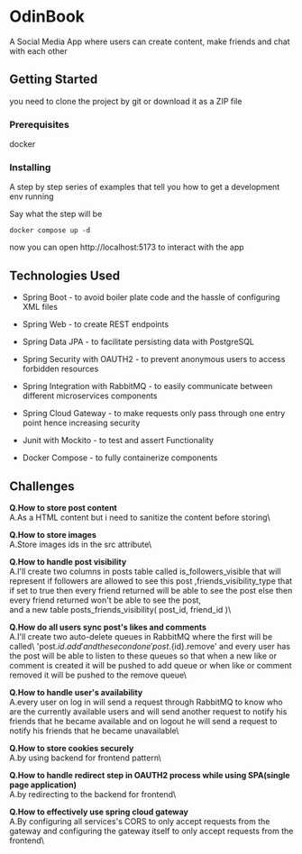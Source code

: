 # OdinBook

A Social Media App where users can create content, make friends and chat with each other

## Getting Started

you need to clone the project by git or download it as a ZIP file

### Prerequisites

docker

### Installing

A step by step series of examples that tell you how to get a development env running

Say what the step will be

```
docker compose up -d
```

now you can open http://localhost:5173 to interact with the app

## Technologies Used

* Spring Boot - to avoid boiler plate code
and the hassle of configuring XML files
* Spring Web -  to create REST endpoints
* Spring Data JPA  - to facilitate persisting data 
with PostgreSQL
* Spring Security with OAUTH2 - to prevent anonymous users to access forbidden resources

* Spring Integration with RabbitMQ - to easily communicate between different microservices components 

* Spring Cloud Gateway - to make requests only pass through one entry point hence increasing security

* Junit with Mockito - to test and assert Functionality

* Docker Compose - to fully containerize components

## Challenges

**Q.How to store post content**\
A.As a HTML content but i need to sanitize the content before storing\

**Q.How to store images**\
A.Store images ids in the src attribute\

**Q.How to handle post visibility**\
A.I'll create two columns in posts table called is_followers_visible that will represent if followers are allowed to see this post ,friends_visibility_type that if set to true then every friend returned will be able to see the post else then every friend returned won't be able to see the post, \
and a new table posts_friends_visibility( post_id, friend_id )\

**Q.How do all users sync post's likes and comments**\
A.I'll create two auto-delete queues in RabbitMQ where the first will be called\ 'post.${id}.add' and the second one 'post.${id}.remove' and every user has the post will be able to listen to these queues so that when a new like or comment is created it will be pushed to add queue or when like or comment removed it will be pushed to the remove queue\

**Q.How to handle user's availability**\
A.every user on log in will send a request through RabbitMQ to know who are the currently available users and will send another request to notify his friends that he became available and on logout he will send a request to notify his friends that he became unavailable\

**Q.How to store cookies securely**\
A.by using backend for frontend pattern\

**Q.How to handle redirect step in OAUTH2 process while using SPA(single page application)**\
A.by redirecting to the backend for frontend\

**Q.How to effectively use spring cloud gateway**\
A.By configuring all services's CORS to only accept requests from the gateway and configuring the gateway itself to only accept requests from the frontend\





